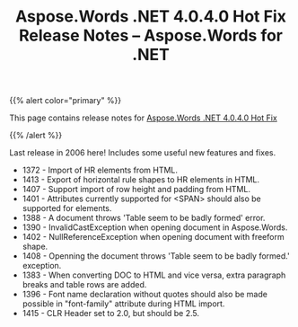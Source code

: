 ﻿---
title: Aspose.Words .NET 4.0.4.0 Hot Fix Release Notes – Aspose.Words for .NET
articleTitle: Aspose.Words .NET 4.0.4.0 Hot Fix Release Notes
linktitle: Aspose.Words .NET 4.0.4.0 Hot Fix Release Notes
description: "Aspose.Words .NET 4.0.4.0 Hot Fix Release Notes – learn about the latest updates and fixes."
type: docs
weight: 170
url: /net/aspose-words-net-4-0-4-0-hot-fix-release-notes/
---

{{% alert color="primary" %}}

This page contains release notes for [Aspose.Words .NET 4.0.4.0 Hot Fix](https://downloads.aspose.com/words/net/new-releases/aspose.words-.net-4.0.4.0-hot-fix/)

{{% /alert %}}

Last release in 2006 here! Includes some useful new features and fixes.

- 1372 - Import of HR elements from HTML.
- 1413 - Export of horizontal rule shapes to HR elements in HTML.
- 1407 - Support import of row height and padding from HTML.
- 1401 - Attributes currently supported for &lt;SPAN&gt; should also be supported for <FONT> elements.
- 1388 - A document throws 'Table seem to be badly formed' error.
- 1390 - InvalidCastException when opening document in Aspose.Words.
- 1402 - NullReferenceException when opening document with freeform shape.
- 1408 - Openning the document throws 'Table seem to be badly formed.' exception.
- 1383 - When converting DOC to HTML and vice versa, extra paragraph breaks and table rows are added.
- 1396 - Font name declaration without quotes should also be made possible in "font-family" attribute during HTML import.
- 1415 - CLR Header set to 2.0, but should be 2.5.


